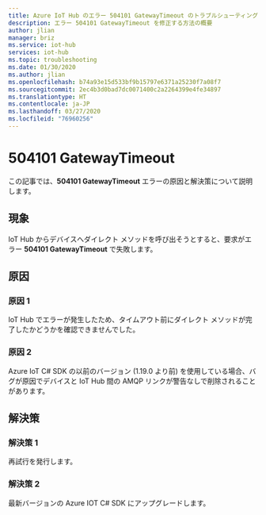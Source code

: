 ```yaml
---
title: Azure IoT Hub のエラー 504101 GatewayTimeout のトラブルシューティング
description: エラー 504101 GatewayTimeout を修正する方法の概要
author: jlian
manager: briz
ms.service: iot-hub
services: iot-hub
ms.topic: troubleshooting
ms.date: 01/30/2020
ms.author: jlian
ms.openlocfilehash: b74a93e15d533bf9b15797e6371a25230f7a08f7
ms.sourcegitcommit: 2ec4b3d0bad7dc0071400c2a2264399e4fe34897
ms.translationtype: HT
ms.contentlocale: ja-JP
ms.lasthandoff: 03/27/2020
ms.locfileid: "76960256"
---
```

# <a name="504101-gatewaytimeout"></a>504101 GatewayTimeout

この記事では、**504101 GatewayTimeout** エラーの原因と解決策について説明します。

## <a name="symptoms"></a>現象

IoT Hub からデバイスへダイレクト メソッドを呼び出そうとすると、要求がエラー **504101 GatewayTimeout** で失敗します。

## <a name="cause"></a>原因

### <a name="cause-1"></a>原因 1

IoT Hub でエラーが発生したため、タイムアウト前にダイレクト メソッドが完了したかどうかを確認できませんでした。

### <a name="cause-2"></a>原因 2

Azure IoT C# SDK の以前のバージョン (1.19.0 より前) を使用している場合、バグが原因でデバイスと IoT Hub 間の AMQP リンクが警告なしで削除されることがあります。

## <a name="solution"></a>解決策

### <a name="solution-1"></a>解決策 1

再試行を発行します。

### <a name="solution-2"></a>解決策 2

最新バージョンの Azure IOT C# SDK にアップグレードします。